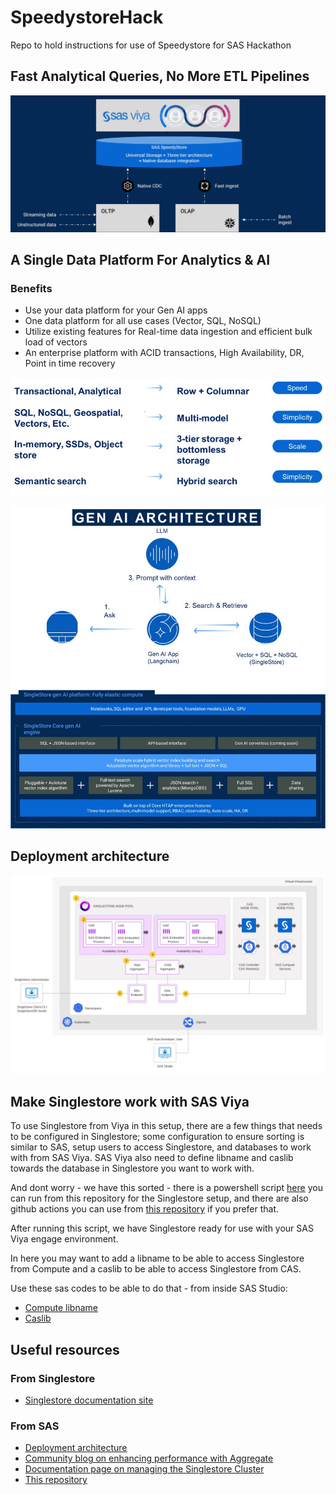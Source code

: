 # SpeedystoreHack
Repo to hold instructions for use of Speedystore for SAS Hackathon


## Fast Analytical Queries, No More ETL Pipelines
![Overview](images/conceptual%20architecture.jpg)


## A Single Data Platform For Analytics & AI

### Benefits
* Use your data platform for your Gen AI apps
* One data platform for all use cases (Vector, SQL, NoSQL)
* Utilize existing features for Real-time data ingestion and efficient bulk load of vectors
* An enterprise platform with ACID transactions, High Availability, DR, Point in time recovery

![Overview](images/datatypes.jpg)

![Overview](images/genaietc.jpg)

## Deployment architecture

![Overview](images/deployment.jpg)


## Make Singlestore work with SAS Viya

To use Singlestore from Viya in this setup, there are a few things that needs to be configured in Singlestore; some configuration to ensure sorting is similar to SAS, setup users to access Singlestore, and databases to work with from SAS Viya. SAS Viya also need to define libname and caslib towards the database in Singlestore you want to work with.

And dont worry - we have this sorted - there is a powershell script [here](bootstrap_singlestore.ps1) you can run from this repository for the Singlestore setup, and there are also github actions you can use from [this repository](https://github.com/sas-institute-cloudops/engage-dac-speedystore-actions/actions/workflows/api-post-deploy-config.yaml) if you prefer that.

After running this script, we have Singlestore ready for use with your SAS Viya engage environment.

In here you may want to add a libname to be able to access Singlestore from Compute and a caslib to be able to access Singlestore from CAS.

Use these sas codes to be able to do that - from inside SAS Studio:

* [Compute libname](lib_Singlestore.sas)
* [Caslib](caslib_Singlestore.sas)

## Useful resources

### From Singlestore
* [Singlestore documentation site](https://docs.singlestore.com/db/v9.0/)

### From SAS
* [Deployment architecture](https://go.documentation.sas.com/doc/en/sasadmincdc/v_066/calsinglestore/n1y10xsht7ot2zn1nnmh7zefv79f.htm)
* [Community blog on enhancing performance with Aggregate](https://communities.sas.com/t5/SAS-Communities-Library/Using-SAS-with-SingleStore-Enhancing-Performance-with-Aggregate/ta-p/961443)
* [Documentation page on managing the Singlestore Cluster](https://go.documentation.sas.com/doc/en/sasadmincdc/v_066/calsinglestore/p0fql8rxnrm4onn13mb4yku1zimj.htm)
* [This repository](https://github.com/larsatsas/SpeedystoreHack)

